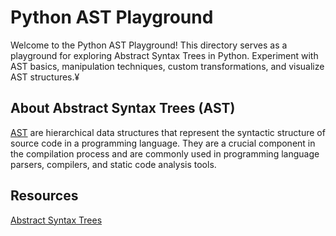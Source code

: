 # Python AST Playground

Welcome to the Python AST Playground! This directory serves as a playground for exploring Abstract Syntax Trees in Python. Experiment with AST basics, manipulation techniques, custom transformations, and visualize AST structures.¥

## About Abstract Syntax Trees (AST)

[AST](https://docs.python.org/3/library/ast.html) are hierarchical data structures that represent the syntactic structure of source code in a programming language. They are a crucial component in the compilation process and are commonly used in programming language parsers, compilers, and static code analysis tools. 

## Resources
[Abstract Syntax Trees](https://docs.python.org/3/library/ast.html)<br>

